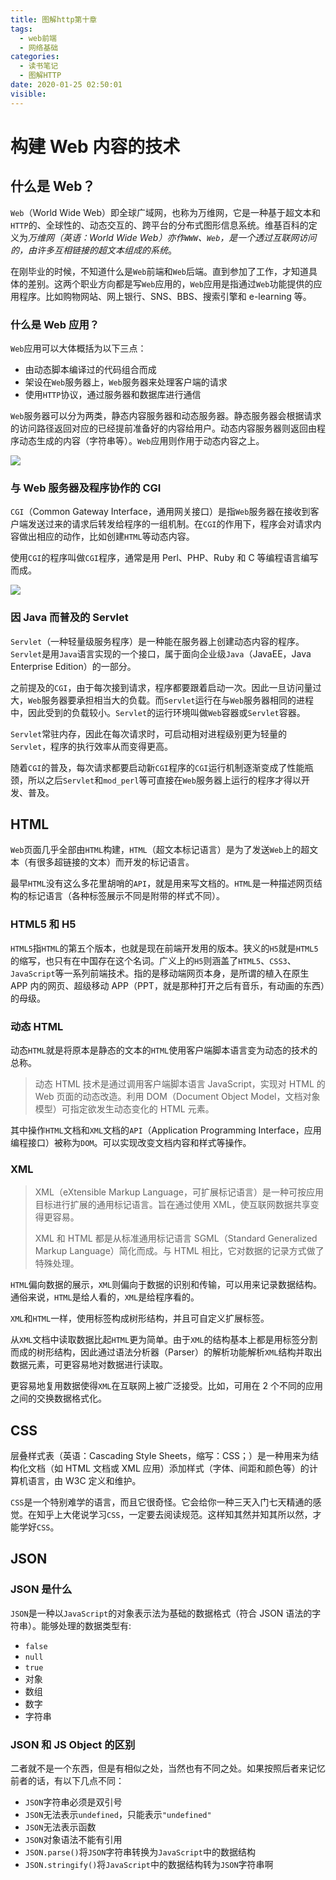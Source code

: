 ```yaml
---
title: 图解http第十章
tags:
  - web前端
  - 网络基础
categories:
  - 读书笔记
  - 图解HTTP
date: 2020-01-25 02:50:01
visible:
---
```


# 构建 Web 内容的技术

## 什么是 Web？

`Web`（World Wide Web）即全球广域网，也称为万维网，它是一种基于超文本和`HTTP`的、全球性的、动态交互的、跨平台的分布式图形信息系统。维基百科的定义为*万维网（英语：World Wide Web）亦作`WWW`、`Web`，是一个透过互联网访问的，由许多互相链接的超文本组成的系统*。

在刚毕业的时候，不知道什么是`Web`前端和`Web`后端。直到参加了工作，才知道具体的差别。这两个职业方向都是写`Web`应用的，`Web`应用是指通过`Web`功能提供的应用程序。比如购物网站、网上银行、SNS、BBS、搜索引擎和 e-learning 等。

### 什么是 Web 应用？

`Web`应用可以大体概括为以下三点：

- 由动态脚本编译过的代码组合而成
- 架设在`Web`服务器上，`Web`服务器来处理客户端的请求
- 使用`HTTP`协议，通过服务器和数据库进行通信

`Web`服务器可以分为两类，静态内容服务器和动态服务器。静态服务器会根据请求的访问路径返回对应的已经提前准备好的内容给用户。动态内容服务器则返回由程序动态生成的内容（字符串等）。`Web`应用则作用于动态内容之上。

![](00176.jpeg)

### 与 Web 服务器及程序协作的 CGI

`CGI`（Common Gateway Interface，通用网关接口）是指`Web`服务器在接收到客户端发送过来的请求后转发给程序的一组机制。在`CGI`的作用下，程序会对请求内容做出相应的动作，比如创建`HTML`等动态内容。

使用`CGI`的程序叫做`CGI`程序，通常是用 Perl、PHP、Ruby 和 C 等编程语言编写而成。

![](00177.jpeg)

### 因 Java 而普及的 Servlet

`Servlet`（一种轻量级服务程序）是一种能在服务器上创建动态内容的程序。`Servlet`是用`Java`语言实现的一个接口，属于面向企业级`Java`（JavaEE，Java Enterprise Edition）的一部分。

之前提及的`CGI`，由于每次接到请求，程序都要跟着启动一次。因此一旦访问量过大，`Web`服务器要承担相当大的负载。而`Servlet`运行在与`Web`服务器相同的进程中，因此受到的负载较小。`Servlet`的运行环境叫做`Web`容器或`Servlet`容器。

`Servlet`常驻内存，因此在每次请求时，可启动相对进程级别更为轻量的`Servlet`，程序的执行效率从而变得更高。

随着`CGI`的普及，每次请求都要启动新`CGI`程序的`CGI`运行机制逐渐变成了性能瓶颈，所以之后`Servlet`和`mod_perl`等可直接在`Web`服务器上运行的程序才得以开发、普及。

## HTML

`Web`页面几乎全部由`HTML`构建，`HTML`（超文本标记语言）是为了发送`Web`上的超文本（有很多超链接的文本）而开发的标记语言。

最早`HTML`没有这么多花里胡哨的`API`，就是用来写文档的。`HTML`是一种描述网页结构的标记语言（各种标签展示不同是附带的样式不同）。

### HTML5 和 H5

`HTML5`指`HTML`的第五个版本，也就是现在前端开发用的版本。狭义的`H5`就是`HTML5`的缩写，也只有在中国存在这个名词。广义上的`H5`则涵盖了`HTML5`、`CSS3`、`JavaScript`等一系列前端技术。指的是移动端网页本身，是所谓的植入在原生 APP 内的网页、超级移动 APP（PPT，就是那种打开之后有音乐，有动画的东西）的母级。

### 动态 HTML

动态`HTML`就是将原本是静态的文本的`HTML`使用客户端脚本语言变为动态的技术的总称。

> 动态 HTML 技术是通过调用客户端脚本语言 JavaScript，实现对 HTML 的 Web 页面的动态改造。利用 DOM（Document Object Model，文档对象模型）可指定欲发生动态变化的 HTML 元素。

其中操作`HTML`文档和`XML`文档的`API`（Application Programming Interface，应用编程接口）被称为`DOM`。可以实现改变文档内容和样式等操作。

### XML

> XML（eXtensible Markup Language，可扩展标记语言）是一种可按应用目标进行扩展的通用标记语言。旨在通过使用 XML，使互联网数据共享变得更容易。
>
> XML 和 HTML 都是从标准通用标记语言 SGML（Standard Generalized Markup Language）简化而成。与 HTML 相比，它对数据的记录方式做了特殊处理。

`HTML`偏向数据的展示，`XML`则偏向于数据的识别和传输，可以用来记录数据结构。通俗来说，`HTML`是给人看的，`XML`是给程序看的。

`XML`和`HTML`一样，使用标签构成树形结构，并且可自定义扩展标签。

从`XML`文档中读取数据比起`HTML`更为简单。由于`XML`的结构基本上都是用标签分割而成的树形结构，因此通过语法分析器（Parser）的解析功能解析`XML`结构并取出数据元素，可更容易地对数据进行读取。

更容易地复用数据使得`XML`在互联网上被广泛接受。比如，可用在 2 个不同的应用之间的交换数据格式化。

## CSS

层叠样式表（英语：Cascading Style Sheets，缩写：CSS；）是一种用来为结构化文档（如 HTML 文档或 XML 应用）添加样式（字体、间距和颜色等）的计算机语言，由 W3C 定义和维护。

`CSS`是一个特别难学的语言，而且它很奇怪。它会给你一种三天入门七天精通的感觉。在知乎上大佬说学习`CSS`，一定要去阅读规范。这样知其然并知其所以然，才能学好`CSS`。

## JSON

### JSON 是什么

`JSON`是一种以`JavaScript`的对象表示法为基础的数据格式（符合 JSON 语法的字符串）。能够处理的数据类型有:

- `false`
- `null`
- `true`
- 对象
- 数组
- 数字
- 字符串

### JSON 和 JS Object 的区别

二者就不是一个东西，但是有相似之处，当然也有不同之处。如果按照后者来记忆前者的话，有以下几点不同：

- `JSON`字符串必须是双引号
- `JSON`无法表示`undefined`，只能表示`"undefined"`
- `JSON`无法表示函数
- `JSON`对象语法不能有引用
- `JSON.parse()`将`JSON`字符串转换为`JavaScript`中的数据结构
- `JSON.stringify()`将`JavaScript`中的数据结构转为`JSON`字符串啊
